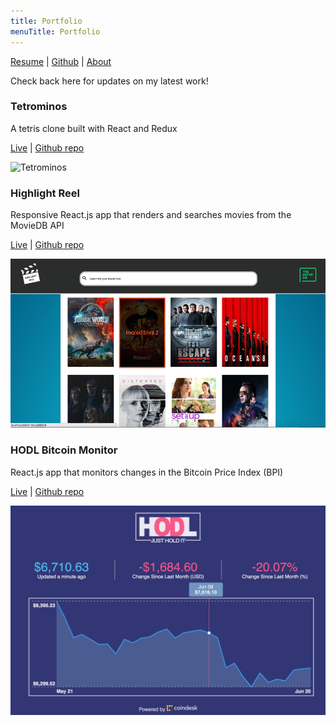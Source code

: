 ```yaml
---
title: Portfolio
menuTitle: Portfolio
---
```


[Resume](https://drive.google.com/file/d/1OtKl7VDSqySLjQ-ku82zYNhIvrbP2vpb/view?usp=sharing) |
[Github](https://github.com/chrisbradshaw) |
[About](https://www.chrisbradshaw.net/about/)

Check back here for updates on my latest work!

### Tetrominos

A tetris clone built with React and Redux

[Live](https://tetrominos.netlify.com/) | [Github repo](https://github.com/chrisbradshaw/tetrominos)

![Tetrominos](https://res.cloudinary.com/dgxvjwyhm/image/upload/v1530912613/tetrominos-preview.jpg)

### Highlight Reel

Responsive React.js app that renders and searches movies from the MovieDB API

[Live](https://highlight-reel.netlify.com/) | [Github repo](https://github.com/chrisbradshaw/highlight-reel)

![Highlight Reel](https://github.com/chrisbradshaw/highlight-reel/raw/master/src/img/app-screenshot-lg.png)

### HODL Bitcoin Monitor

React.js app that monitors changes in the Bitcoin Price Index (BPI)

[Live](https://hodl-svg-chart.netlify.com/) | [Github repo](https://github.com/chrisbradshaw/hodl-svg-line-chart)

![HODL Bitcoin Monitor](https://github.com/chrisbradshaw/hodl-svg-line-chart/raw/master/src/img/hodl-chart.png?raw=true)
